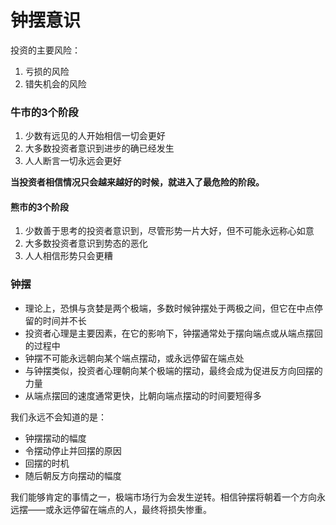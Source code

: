 # 钟摆意识

投资的主要风险：

1. 亏损的风险
2. 错失机会的风险

### 牛市的3个阶段

1. 少数有远见的人开始相信一切会更好
2. 大多数投资者意识到进步的确已经发生
3. 人人断言一切永远会更好

**当投资者相信情况只会越来越好的时候，就进入了最危险的阶段。**

#### 熊市的3个阶段

1. 少数善于思考的投资者意识到，尽管形势一片大好，但不可能永远称心如意
2. 大多数投资者意识到势态的恶化
3. 人人相信形势只会更糟

### 钟摆

- 理论上，恐惧与贪婪是两个极端，多数时候钟摆处于两极之间，但它在中点停留的时间并不长
- 投资者心理是主要因素，在它的影响下，钟摆通常处于摆向端点或从端点摆回的过程中
- 钟摆不可能永远朝向某个端点摆动，或永远停留在端点处
- 与钟摆类似，投资者心理朝向某个极端的摆动，最终会成为促进反方向回摆的力量
- 从端点摆回的速度通常更快，比朝向端点摆动的时间要短得多

我们永远不会知道的是：

- 钟摆摆动的幅度
- 令摆动停止并回摆的原因
- 回摆的时机
- 随后朝反方向摆动的幅度

我们能够肯定的事情之一，极端市场行为会发生逆转。相信钟摆将朝着一个方向永远摆——或永远停留在端点的人，最终将损失惨重。

